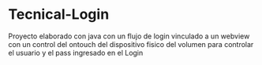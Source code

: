 # Tecnical-Login
Proyecto elaborado con java con un flujo de login vinculado a un webview con un control del ontouch del dispositivo fisico del volumen para
controlar el usuario y el pass ingresado en el Login
